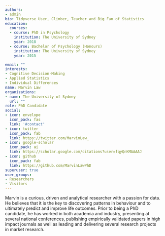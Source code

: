 ```yaml
---
authors:
- admin
bio: Tidyverse User, Climber, Teacher and Big Fan of Statistics
education:
  courses:
  - course: PhD in Psychology
    institution: The University of Sydney
    year: 2018
  - course: Bachelor of Psychology (Honours)
    institution: The University of Sydney
    year: 2015

email: ""
interests:
- Cognitive Decision-Making
- Applied Statistics
- Individual Differences
name: Marvin Law
organizations:
- name: The University of Sydney
  url: ""
role: PhD Candidate
social:
- icon: envelope
  icon_pack: fas
  link: '#contact'
- icon: twitter
  icon_pack: fab
  link: https://twitter.com/MarvinLaw_
- icon: google-scholar
  icon_pack: ai
  link: https://scholar.google.com/citations?user=fqyQnKMAAAAJ
- icon: github
  icon_pack: fab
  link: https://github.com/MarvinLawPhD
superuser: true
user_groups:
- Researchers
- Visitors
---
```


Marvin is a curious, driven and analytical researcher with a passion for data. He believes that it is the key to discovering patterns in behaviour and to ultimately predict and improve life outcomes. Prior to being a PhD candidate, he has worked in both academia and industry, presenting at several national
conferences, publishing empirically validated papers in high impact journals as well as leading and delivering several research projects in market research.
